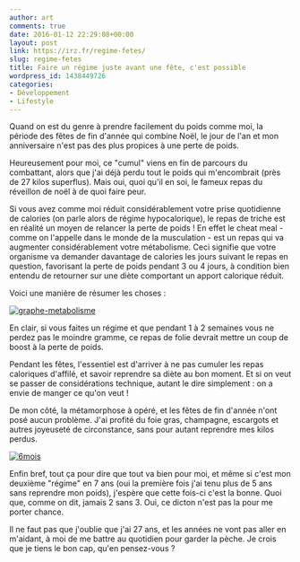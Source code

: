 ```yaml
---
author: art
comments: true
date: 2016-01-12 22:29:08+00:00
layout: post
link: https://irz.fr/regime-fetes/
slug: regime-fetes
title: Faire un régime juste avant une fête, c'est possible
wordpress_id: 1438449726
categories:
- Développement
- Lifestyle
---
```


Quand on est du genre à prendre facilement du poids comme moi, la période des fêtes de fin d'année qui combine Noël, le jour de l'an et mon anniversaire n'est pas des plus propices à une perte de poids.<!-- more -->

Heureusement pour moi, ce "cumul" viens en fin de parcours du combattant, alors que j'ai déjà perdu tout le poids qui m'encombrait (près de 27 kilos superflus). Mais oui, quoi qu'il en soi, le fameux repas du réveillon de noël à de quoi faire peur.

Si vous avez comme moi réduit considérablement votre prise quotidienne de calories (on parle alors de régime hypocalorique), le repas de triche est en réalité un moyen de relancer la perte de poids ! En effet le cheat meal - comme on l'appelle dans le monde de la musculation - est un repas qui va augmenter considérablement votre métabolisme. Ceci signifie que votre organisme va demander davantage de calories les jours suivant le repas en question, favorisant la perte de poids pendant 3 ou 4 jours, à condition bien entendu de retourner sur une diète comportant un apport calorique réduit.

Voici une manière de résumer les choses :

[![graphe-metabolisme](https://static.irz.fr/2016/01/graphe-metabolisme-640x384.jpg)](http://irz.fr/regime-fetes/graphe-metabolisme/)

En clair, si vous faites un régime et que pendant 1 à 2 semaines vous ne perdez pas le moindre gramme, ce repas de folie devrait mettre un coup de boost à la perte de poids.

Pendant les fêtes, l'essentiel est d'arriver à ne pas cumuler les repas caloriques d'affilé, et savoir reprendre sa diète au bon moment. Et si on veut se passer de considérations technique, autant le dire simplement : on a envie de manger ce qu'on veut !

De mon côté, la métamorphose à opéré, et les fêtes de fin d'année n'ont posé aucun problème. J'ai profité du foie gras, champagne, escargots et autres joyeuseté de circonstance, sans pour autant reprendre mes kilos perdus.

[![6mois](https://static.irz.fr/2016/01/6mois.jpg)](http://irz.fr/regime-fetes/6mois/)

Enfin bref, tout ça pour dire que tout va bien pour moi, et même si c'est mon deuxième "régime" en 7 ans (oui la première fois j'ai tenu plus de 5 ans sans reprendre mon poids), j'espère que cette fois-ci c'est la bonne. Quoi que, comme on dit, jamais 2 sans 3. Oui, ce dicton n'est pas la pour me porter chance.

Il ne faut pas que j'oublie que j'ai 27 ans, et les années ne vont pas aller en m'aidant, à moi de me battre au quotidien pour garder la pèche. Je crois que je tiens le bon cap, qu'en pensez-vous ?
